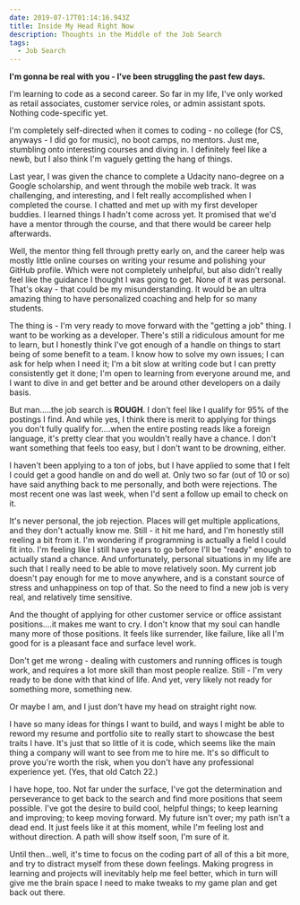 ```yaml
---
date: 2019-07-17T01:14:16.943Z
title: Inside My Head Right Now
description: Thoughts in the Middle of the Job Search
tags:
  - Job Search
---
```

**I'm gonna be real with you - I've been struggling the past few days.** 

I'm learning to code as a second career. So far in my life, I've only worked as retail associates, customer service roles, or admin assistant spots. Nothing code-specific yet. 

I'm completely self-directed when it comes to coding - no college (for CS, anyways - I did go for music), no boot camps, no mentors. Just me, stumbling onto interesting courses and diving in. I definitely feel like a newb, but I also think I'm vaguely getting the hang of things. 

Last year, I was given the chance to complete a Udacity nano-degree on a Google scholarship, and went through the mobile web track. It was challenging, and interesting, and I felt really accomplished when I completed the course. I chatted and met up with my first developer buddies. I learned things I hadn't come across yet. It promised that we'd have a mentor through the course, and that there would be career help afterwards. 

Well, the mentor thing fell through pretty early on, and the career help was mostly little online courses on writing your resume and polishing your GitHub profile. Which were not completely unhelpful, but also didn't really feel like the guidance I thought I was going to get. None of it was personal. That's okay - that could be my misunderstanding. It would be an ultra amazing thing to have personalized coaching and help for so many students.

The thing is - I'm very ready to move forward with the "getting a job" thing. I want to be working as a developer. There's still a ridiculous amount for me to learn, but I honestly think I've got enough of a handle on things to start being of some benefit to a team. I know how to solve my own issues; I can ask for help when I need it; I'm a bit slow at writing code but I can pretty consistently get it done; I'm open to learning from everyone around me, and I want to dive in and get better and be around other developers on a daily basis. 

But man.....the job search is **ROUGH**. I don't feel like I qualify for 95% of the postings I find. And while yes, I think there is merit to applying for things you don't fully qualify for....when the entire posting reads like a foreign language, it's pretty clear that you wouldn't really have a chance. I don't want something that feels too easy, but I don't want to be drowning, either. 

I haven't been applying to a ton of jobs, but I have applied to some that I felt I could get a good handle on and do well at. Only two so far (out of 10 or so) have said anything back to me personally, and both were rejections. The most recent one was last week, when I'd sent a follow up email to check on it. 

It's never personal, the job rejection. Places will get multiple applications, and they don't actually know me. Still - it hit me hard, and I'm honestly still reeling a bit from it. I'm wondering if programming is actually a field I could fit into. I'm feeling like I still have years to go before I'll be "ready" enough to actually stand a chance. And unfortunately, personal situations in my life are such that I really need to be able to move relatively soon. My current job doesn't pay enough for me to move anywhere, and is a constant source of stress and unhappiness on top of that. So the need to find a new job is very real, and relatively time sensitive.

And the thought of applying for other customer service or office assistant positions....it makes me want to cry. I don't know that my soul can handle many more of those positions. It feels like surrender, like failure, like all I'm good for is a pleasant face and surface level work. 

Don't get me wrong - dealing with customers and running offices is tough work, and requires a lot more skill than most people realize. Still - I'm very ready to be done with that kind of life. And yet, very likely not ready for something more, something new. 

Or maybe I am, and I just don't have my head on straight right now. 

I have so many ideas for things I want to build, and ways I might be able to reword my resume and portfolio site to really start to showcase the best traits I have. It's just that so little of it is code, which seems like the main thing a company will want to see from me to hire me. It's so difficult to prove you're worth the risk, when you don't have any professional experience yet. (Yes, that old Catch 22.)

I have hope, too. Not far under the surface, I've got the determination and perseverance to get back to the search and find more positions that seem possible. I've got the desire to build cool, helpful things; to keep learning and improving; to keep moving forward. My future isn't over; my path isn't a dead end. It just feels like it at this moment, while I'm feeling lost and without direction. A path will show itself soon, I'm sure of it.

Until then...well, it's time to focus on the coding part of all of this a bit more, and try to distract myself from these down feelings. Making progress in learning and projects will inevitably help me feel better, which in turn will give me the brain space I need to make tweaks to my game plan and get back out there.
